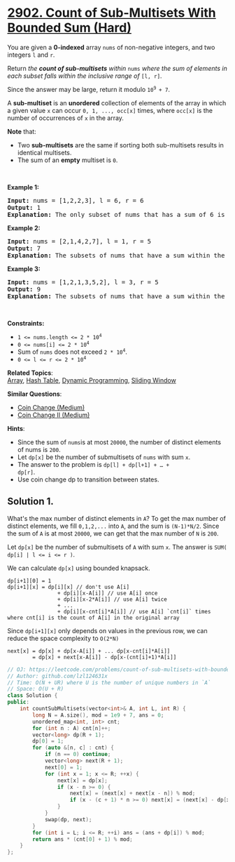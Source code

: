 # [2902. Count of Sub-Multisets With Bounded Sum (Hard)](https://leetcode.com/problems/count-of-sub-multisets-with-bounded-sum)

<p>You are given a <strong>0-indexed</strong> array <code>nums</code> of non-negative integers, and two integers <code>l</code> and <code>r</code>.</p>

<p>Return <em>the <strong>count of sub-multisets</strong> within</em> <code>nums</code> <em>where the sum of elements in each subset falls within the inclusive range of</em> <code>[l, r]</code>.</p>

<p>Since the answer may be large, return it modulo <code>10<sup>9 </sup>+ 7</code>.</p>

<p>A <strong>sub-multiset</strong> is an <strong>unordered</strong> collection of elements of the array in which a given value <code>x</code> can occur <code>0, 1, ..., occ[x]</code> times, where <code>occ[x]</code> is the number of occurrences of <code>x</code> in the array.</p>

<p><strong>Note</strong> that:</p>

<ul>
	<li>Two <strong>sub-multisets</strong> are the same if sorting both sub-multisets results in identical multisets.</li>
	<li>The sum of an <strong>empty</strong> multiset is <code>0</code>.</li>
</ul>

<p>&nbsp;</p>
<p><strong>Example 1:</strong></p>

<pre>
<strong>Input:</strong> nums = [1,2,2,3], l = 6, r = 6
<strong>Output:</strong> 1
<strong>Explanation:</strong> The only subset of nums that has a sum of 6 is {1, 2, 3}.
</pre>

<p><strong>Example 2:</strong></p>

<pre>
<strong>Input:</strong> nums = [2,1,4,2,7], l = 1, r = 5
<strong>Output:</strong> 7
<strong>Explanation:</strong> The subsets of nums that have a sum within the range [1, 5] are {1}, {2}, {4}, {2, 2}, {1, 2}, {1, 4}, and {1, 2, 2}.
</pre>

<p><strong>Example 3:</strong></p>

<pre>
<strong>Input:</strong> nums = [1,2,1,3,5,2], l = 3, r = 5
<strong>Output:</strong> 9
<strong>Explanation:</strong> The subsets of nums that have a sum within the range [3, 5] are {3}, {5}, {1, 2}, {1, 3}, {2, 2}, {2, 3}, {1, 1, 2}, {1, 1, 3}, and {1, 2, 2}.</pre>

<p>&nbsp;</p>
<p><strong>Constraints:</strong></p>

<ul>
	<li><code>1 &lt;= nums.length &lt;= 2 * 10<sup>4</sup></code></li>
	<li><code>0 &lt;= nums[i] &lt;= 2 * 10<sup>4</sup></code></li>
	<li>Sum of <code>nums</code> does not exceed <code>2 * 10<sup>4</sup></code>.</li>
	<li><code>0 &lt;= l &lt;= r &lt;= 2 * 10<sup>4</sup></code></li>
</ul>


**Related Topics**:  
[Array](https://leetcode.com/tag/array), [Hash Table](https://leetcode.com/tag/hash-table), [Dynamic Programming](https://leetcode.com/tag/dynamic-programming), [Sliding Window](https://leetcode.com/tag/sliding-window)

**Similar Questions**:
* [Coin Change (Medium)](https://leetcode.com/problems/coin-change)
* [Coin Change II (Medium)](https://leetcode.com/problems/coin-change-ii)

**Hints**:
* Since the sum of <code>nums</code>is at most <code>20000</code>, the number of distinct elements of nums is <code>200</code>.
* Let <code>dp[x]</code> be the number of submultisets of <code>nums</code> with sum <code>x</code>.
* The answer to the problem is <code>dp[l] + dp[l+1] + … + dp[r]</code>.
* Use coin change dp to transition between states.

## Solution 1.

What's the max number of distinct elements in `A`? To get the max number of distinct elements, we fill `0,1,2,...` into `A`, and the sum is `(N-1)*N/2`. Since the sum of `A` is at most `20000`, we can get that the max number of `N` is `200`.

Let `dp[x]` be the number of submultisets of `A` with sum `x`. The answer is `SUM( dp[i] | l <= i <= r )`.

We can calculate `dp[x]` using bounded knapsack.

```
dp[i+1][0] = 1
dp[i+1][x] = dp[i][x] // don't use A[i]
				+ dp[i][x-A[i]] // use A[i] once
				+ dp[i][x-2*A[i]] // use A[i] twice
				+ ...
				+ dp[i][x-cnt[i]*A[i]] // use A[i] `cnt[i]` times where cnt[i] is the count of A[i] in the original array
```

Since `dp[i+1][x]` only depends on values in the previous row, we can reduce the space complexity to `O(2*N)`

```
next[x] = dp[x] + dp[x-A[i]] + ... dp[x-cnt[i]*A[i]]
		= dp[x] + next[x-A[i]] - dp[x-(cnt[i]+1)*A[i]]
```

```cpp
// OJ: https://leetcode.com/problems/count-of-sub-multisets-with-bounded-sum
// Author: github.com/lzl124631x
// Time: O(N + UR) where U is the number of unique numbers in `A`
// Space: O(U + R)
class Solution {
public:
    int countSubMultisets(vector<int>& A, int L, int R) {
        long N = A.size(), mod = 1e9 + 7, ans = 0;
        unordered_map<int, int> cnt;
        for (int n : A) cnt[n]++;
        vector<long> dp(R + 1);
        dp[0] = 1;
        for (auto &[n, c] : cnt) {
            if (n == 0) continue;
            vector<long> next(R + 1);
            next[0] = 1;
            for (int x = 1; x <= R; ++x) {
                next[x] = dp[x];
                if (x - n >= 0) {
                    next[x] = (next[x] + next[x - n]) % mod;
                    if (x - (c + 1) * n >= 0) next[x] = (next[x] - dp[x - (c + 1) * n] + mod) % mod;
                }
            }
            swap(dp, next);
        }
        for (int i = L; i <= R; ++i) ans = (ans + dp[i]) % mod;
        return ans * (cnt[0] + 1) % mod;
    }
};
```